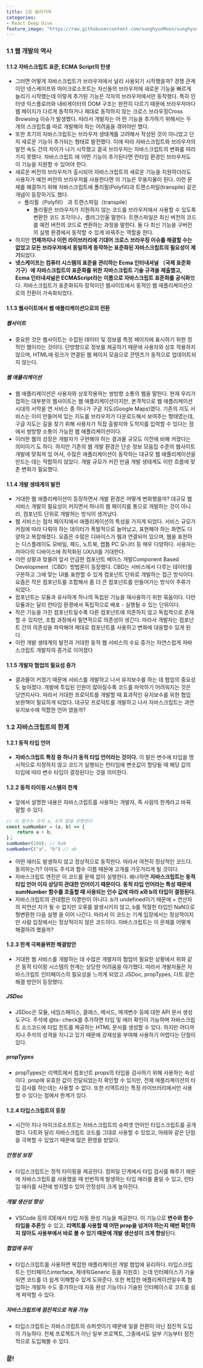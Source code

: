 ```yaml
---
title: 1장 들어가며
categories:
- React Deep Dive
feature_image: "https://raw.githubusercontent.com/sunghyunMoon/sunghyunmoon.github.io/main/assets/img/background/elegant_typescript.png"
---
```


### 1.1 웹 개발의 역사

#### 1.1.2 자바스크립트 표준, ECMA Script의 탄생

- 그러면 어떻게 자바스크립트가 브라우저에서 널리 사용되기 시작했을까? 경쟁 관계이던 넷스케이프와 마이크로소프트는 자신들의 브라우저에 새로운 기능을 빠르게 늘리기 시작했는데 이렇게 추가된 기능은 각자의 브라우저에서만 동작했다. 특히 인터넷 익스플로러와 내비게이터의 DOM 구조는 완전히 다르기 때문에 브라우저마다 웹 페이지가 다르게 동작하거나 제대로 동작하지 않는 크로스 브라우징Cross Browsing 이슈가 발생했다. 따라서 개발자는 어 떤 기능을 추가하기 위해서는 두 개의 스크립트를 따로 개발해야 하는 어려움을 겪어야만 했다.
- 또한 초기의 자바스크립트는 브라우저 생태계를 고려해서 작성된 것이 아니었고 단지 새로운 기능이 추가되는 형태로 발전했다. 이에 따라 자바스크립트와 브라우저의 발전 속도 간의 차이가 나기 시작했고 결국 브라우저는 자바스크립트의 변화를 따라가지 못했다. 자바스크립트 에 어떤 기능이 추가된다면 런타임 환경인 브라우저도 이 기능을 지원할 수 있어야 한다.
- 새로운 버전의 브라우저가 출시되어 자바스크립트의 새로운 기능을 지원하더라도 사용자가 예전 버전의 브라우저를 사용한다면 이 기능은 무용지물이 된다. 이런 문제를 해결하기 위해 자바스크립트에 폴리필(Polyfill)과 트랜스파일(transpile) 같은 개념이 등장하기도 했다.
    - 풀리필（Polyfill） 과 트랜스파일（transpile）
        - 폴리필은 브라우저가 지원하지 않는 코드를 브라우저에서 사용할 수 있도록 변환한 코드 조각이나，플러그인울 말한다. 트랜스파일은 최신 버전의 코드를 예전 버전의 코드로 변환하는 과정을 말한다. 둘 다 최신 기능을 구버전의 실행 환경에서 동작할 수 있게 바꿔주는 역할을 한다.
- 하지만 **언제까지나 이런 라이브러리에 기대어 크로스 브라우징 이슈를 해결할 수는 없었고 모든 브라우저에서 동일하게 동작하는 표준화된 자바스크립트의 필요성이 제기**되었다.
- **넷스케이프는 컴퓨터 시스템의 표준을 관리하는 Ecma 인터내셔널 （국제 표준화 기구）에 자바스크립트의 표준화를 위한 자바스크립트 기술 규격을 제출했고, Ecma 인터내셔널은 ECMAScript라는 이름으로 자바스크립트 표준화를 공식화**했다. 자바스크립트가 표준화되자 정적이던 웹사이트에서 동적인 웹 애플리케이션으로의 전환이 가속화되었다.

#### 1.1.3 웹사이트에서 웹 애플리케이션으로의 전환

<h5>웹사이트</h5>

- 중요한 것은 웹사이트는 수집된 데이터 및 정보를 특정 페이지에 표시하기 위한 정적인 웹이라는 것이다. 단방향으로 정보를 제공하기 때문에 사용자와 상호 작용하지 않으며, HTML에 링크가 연결된 웹 페이지 모음으로 콘텐츠가 동적으로 업데이트되지 않는다.

<h5>웹 애플리케이션</h5>

- 웹 애플리케이션은 사용자와 상호작용하는 쌍방향 소통의 웹을 말한다. 현재 우리가 접하는 대부분의 웹사이트는 웹 애플리케이션이지만, 본격적으로 웹 애플리케이션 시대의 서막을 연 서비스 중 하나가 구글 지도(Google Maps)였다. 기존의 지도 서비스는 이미 만들어져 있는 지도를 브라우저가 다운로드해서 보여주는 형태였는데, 구글 지도는 길을 찾기 위해 사용자가 직접 출발지와 도착지를 입력할 수 있다는 점에서 쌍방향 소통이 가능한 웹 애플리케이션이다.
- 이러한 웹의 성장은 개발자가 구현해야 하는 결과물 규모도 이전에 비해 커졌다는 의미이기 도 하다. 하지만 기존의 웹 개발 환경은 단순 정보 모음집 수준의 웹사이트 개발에 맞춰져 있 어서, 수많은 애플리케이션이 동작하는 대규모 웹 애플리케이션을 만드는 데는 적합하지 않았다. 개발 규모가 커진 만큼 개발 생태계도 이런 흐름에 맞춘 변화가 필요했다.

#### 1.1.4 개발 생태계의 발전

- 거대한 웹 애플리케이션이 등장하면서 개발 환경은 어떻게 변화했을까? 대규모 웹 서비스 개발의 필요성이 커지면서 하나의 웹 페이지를 통으로 개발하는 것이 아니라, 컴포넌트 단위로 개발하는 방식이 생겨났다.
- 웹 서비스는 점차 페이지에서 애플리케이션의 특성을 가지게 되었다. 서비스 규모가 커짐에 따라 다뤄야 하는 데이터가 폭발적으로 늘어났고, 표현해야 하는 화면도 다양하고 복잡해졌다. 요즘은 수많은 디바이스가 웹과 연결되어 있으며, 웹을 표현하는 디스플레이도 모바일, 패드, 노트북, 랩톱 PC 모니터 등 매우 다양하다. 사용자는 저마다의 디바이스에 최적화된 UX/UI를 기대한다.
- 이런 상황과 맞물려 앞서 언급한 컴포넌트 베이스 개발Component Based Development（CBD）방법론이 등장했다. CBD는 서비스에서 다루는 데이터를 구분하고 그에 맞는 UI를 표현할 수 있게 컴포넌트 단위로 개발하는 접근 방식이다. 요즘은 작은 컴포넌트를 조합해서 좀 더 큰 컴포넌트를 만들어가는 방식이 주류가 되었다.
- 컴포넌트는 모듈과 유사하게 하나의 독립된 기능을 재사용하기 위한 묶음이다. 다만 모듈과는 달리 런타임 환경에서 독립적으로 배포 - 실행될 수 있는 단위이다.
- 작은 기능을 가진 컴포넌트일수록 다른 컴포넌트에 의존하지 않고 독립적으로 존재할 수 있지만, 조합 과정에서 필연적으로 의존성이 생긴다. 따라서 개발자는 컴포넌트 간의 의존성을 파악해야 제대로 컴포넌트를 사용하고 변화에 대응할수 있게 된다.
- 이런 개발 생태계의 발전과 거대한 동적 웹 서비스의 수요 증가는 자연스럽게 자바스크립트 개발자의 증가로 이어졌다

#### 1.1.5 개발자 협업믜 필요섬 증가

- 결과물이 커졌기 때문에 서비스를 개발하고 나서 유지보수를 하는 데 협업의 중요성도 높아졌다. 개발에 투입된 인원이 많아질수록 코드를 파악하기 어려워지는 것은 당연지사다. 따라서 거대한 프로덕트를 개발할 때 효과적인 유지보수를 위한 협업 보완책이 필요하게 되었다. 대규모 프로덕트를 개발하고 나서 자바스크립트는 과연 유지보수에 적합한 언어 였을까?

### 1.2 자바스크립트의 한계

#### 1.2.1 동적 타입 언어

- **자바스크립트 특징 중 하나가 동적 타입 언어라는 것이다.** 이 말은 변수에 타입을 명시적으로 지정하지 않고 코드가 실행되는 런타임에 변숫값이 할당될 때 해당 값의 타입에 따라 변수 타입이 결정된다는 것을 의미한다.

#### 1.2.2 동적 타이핑 시스템의 한계

- 앞에서 설명한 내용은 자바스크립트를 사용하는 개발자, 즉 사람의 한계라고 바꿔 말할 수 있다.

```js
// 이 함수는 숫자 a, b의 합을 반환한다
const sumNumber = (a, b) => {
    return a + b;
}；
sumNumber(100); // NaN
sumNumberC("a", "b") // ab
```

- 어떤 에러도 발생하지 않고 정상적으로 동작한다. 따라서 여전히 정상적인 코드다. 동의하는가? 아마도 주석과 함수 이름 때문에 고개를 갸웃거리게 될 것이다.
- 자바스크립트 엔진은 이 코드를 문제 없이 실행한다. 왜나하면 **자바스크립트는 동적 타입 언어 이자 상당히 관대한 언어이기 때문이다. 동적 타입 언어라는 특성 때문에 sumNumber 함수를 호출할 때 사용되는 인수 값에 따라 a와 b의 타입이 결정된다.**
- 자바스크립트의 관대함은 이뿐만이 아니다. b가 undefined이기 때문에 + 연산자의 피연산
자가 될 수 없지만 오류를 발생시키지 않고, b를 적절한 타입인 NaN으로 형변환한 다음 실행
을 이어 나간다. 따라서 이 코드는 기계 입장에서는 정상적이지만 사람 입장에서는 정상적이지 않은 코드이다. 자바스크립트는 이 문제를 어떻게 해결하려 했을까?

#### 1.2.3 한계 극복을뮈한 해결밤안

- 거대한 웹 서비스를 개발하는 데 수많은 개발자의 협업이 필요한 상황에서 위와 같은 동적 타이핑 시스템의 한계는 상당한 어려움을 야기했다. 따라서 개발자들은 자바스크립트 인터페이스의 필요성을 느끼게 되었고 JSDoc, propTypes, 다트 같은 해결 방안이 등장했다.

<h5>JSDoc</h5>

- JSDoc은 모듈, 네임스페이스, 클래스, 메서드, 매개변수 등에 대한 API 문서 생성 도구다. 주석에 @ts- check를 추가하면 타입 및 에러 확인이 가능하며 자바스크립트 소스코드에 타입 힌트를 제공하는 HTML 문서를 생성할 수 있다. 하지만 어디까지나 주석의 성격을 지니고 있기 때문에 강제성을 부여해 사용하기 어렵다는 단점이 있다.

<h5>propTypes</h5>

- propTypes는 리액트에서 컴포넌트 props의 타입을 검사하기 위해 사용하는 속성이다. prop에 유효한 값이 전달되었는지 확인할 수 있지만, 전체 애플리케이션의 타입 검사를 하는데는 사용할 수 없다. 또한 리액트라는 특정 라이브러리에서만 사용할 수 있다는 점에서 한계가 있다.

#### 1.2.4 타입스크립트의 등장

- 시간이 지나 마이크로소프트는 자바스크립트의 슈퍼셋 언어인 타입스크립트를 공개했다. 다트와 달리 자바스크립트 코드를 그대로 사용할 수 있었고, 아래와 같은 단점을 극복할 수 있었기 때문에 많은 환영을 받았다.

<h5>안정성 보장</h5>

- 타입스크립트는 정적 타이핑을 제공한다. 컴파일 단계에서 타입 검사를 해주기 때문에 자바스크립트를 사용했을 때 빈번하게 발생하는 타입 에러를 줄일 수 있고, 런타임 에러를 사전에 방지할수 있어 안정성이 크게 높아진다.

<h5>개발 생산성 향상</h5>

- VSCode 등의 IDE에서 타입 자동 완성 기능을 제공한다. 이 기능으로 **변수와 함수 타입을 추론**할 수 있고, **리액트를 사용할 때 어떤 prop을 넘겨야 하는지 매번 확인하지 않아도 사용부에서 바로 볼 수 있기 때문에 개발 생산성이 크게 향상**된다.

<h5>협업에 유리</h5>

- 타입스크립트를 사용하면 복잡한 애플리케이션 개발 협업에 유리하다. 타입스크립트는 인터페이스interface, 제네릭Generic 등을 지원흐）는데 인터페이스가 기술되면 코드를 더 쉽게 이해할수 있게 도와준다. 또한 복잡한 애플리케이션일수록 협업하는 개발자 수도 증가하는데 자동 완성 기능이나 기술된 인터페이스로 코드를 쉽게 파악할 수 있다.

<h5>자바스크립트에 점진적으로 적용 가능</h5>

- 타입스크립트는 자바스크립트의 슈퍼셋이기 때문에 일괄 전환이 아닌 점진적 도입이 가능하다. 전체 프로젝트가 아닌 일부 프로젝트, 그중에서도 일부 기능부터 점진적으로 도입해볼 수 있다.


<h3>끝!</h3>
